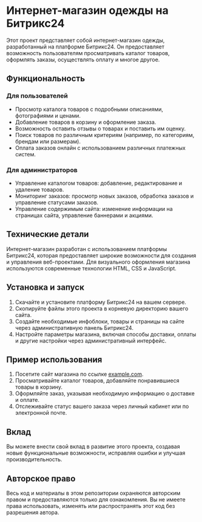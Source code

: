 # Интернет-магазин одежды на Битрикс24

Этот проект представляет собой интернет-магазин одежды, разработанный на платформе Битрикс24. Он предоставляет возможность пользователям просматривать каталог товаров, оформлять заказы, осуществлять оплату и многое другое.

## Функциональность

### Для пользователей

- Просмотр каталога товаров с подробными описаниями, фотографиями и ценами.
- Добавление товаров в корзину и оформление заказа.
- Возможность оставить отзывы о товарах и поставить им оценку.
- Поиск товаров по различным критериям (например, по категориям, брендам или размерам).
- Оплата заказов онлайн с использованием различных платежных систем.

### Для администраторов

- Управление каталогом товаров: добавление, редактирование и удаление товаров.
- Мониторинг заказов: просмотр новых заказов, обработка заказов и управление статусами заказов.
- Управление содержимым сайта: изменение информации на страницах сайта, управление баннерами и акциями.

## Технические детали

Интернет-магазин разработан с использованием платформы Битрикс24, которая предоставляет широкие возможности для создания и управления веб-проектами. Для визуального оформления магазина используются современные технологии HTML, CSS и JavaScript.

## Установка и запуск

1. Скачайте и установите платформу Битрикс24 на вашем сервере.
2. Скопируйте файлы этого проекта в корневую директорию вашего сайта.
3. Создайте необходимые инфоблоки, товары и страницы на сайте через административную панель Битрикс24.
4. Настройте параметры магазина, включая способы доставки, оплаты и другие настройки через административный интерфейс.

## Пример использования

1. Посетите сайт магазина по ссылке [example.com](https://example.com).
2. Просматривайте каталог товаров, добавляйте понравившиеся товары в корзину.
3. Оформляйте заказ, указывая необходимую информацию о доставке и оплате.
4. Отслеживайте статус вашего заказа через личный кабинет или по электронной почте.

## Вклад

Вы можете внести свой вклад в развитие этого проекта, создавая новые функциональные возможности, исправляя ошибки и улучшая производительность.

## Авторское право

Весь код и материалы в этом репозитории охраняются авторским правом и предоставляются только для ознакомления. Вы не имеете права использовать, изменять или распространять этот код без разрешения автора.
